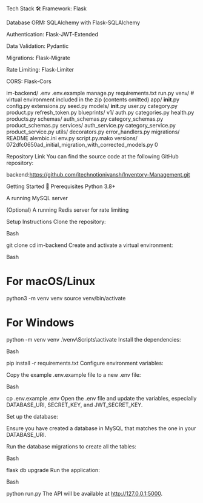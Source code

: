 Tech Stack 🛠️
Framework: Flask

Database ORM: SQLAlchemy with Flask-SQLAlchemy

Authentication: Flask-JWT-Extended

Data Validation: Pydantic

Migrations: Flask-Migrate

Rate Limiting: Flask-Limiter

CORS: Flask-Cors


im-backend/
  .env
  .env.example
  manage.py
  requirements.txt
  run.py
  venv/                       # virtual environment included in the zip (contents omitted)
  app/
    __init__.py
    config.py
    extensions.py
    seed.py
    models/
      __init__.py
      user.py
      category.py
      product.py
      refresh_token.py
    blueprints/
      v1/
        auth.py
        categories.py
        health.py
        products.py
    schemas/
      auth_schemas.py
      category_schemas.py
      product_schemas.py
    services/
      auth_service.py
      category_service.py
      product_service.py
    utils/
      decorators.py
      error_handlers.py
  migrations/
    README
    alembic.ini
    env.py
    script.py.mako
    versions/
      072dfc0650ad_initial_migration_with_corrected_models.py
0



Repository Link
You can find the source code at the following GitHub repository:

backend:https://github.com/itechnotionivansh/Inventory-Management.git




Getting Started 🚀
Prerequisites
Python 3.8+

A running MySQL server

(Optional) A running Redis server for rate limiting

Setup Instructions
Clone the repository:

Bash

git clone <your-repository-url>
cd im-backend
Create and activate a virtual environment:

Bash

# For macOS/Linux
python3 -m venv venv
source venv/bin/activate

# For Windows
python -m venv venv
.\venv\Scripts\activate
Install the dependencies:

Bash

pip install -r requirements.txt
Configure environment variables:

Copy the example .env.example file to a new .env file:

Bash

cp .env.example .env
Open the .env file and update the variables, especially DATABASE_URI, SECRET_KEY, and JWT_SECRET_KEY.

Set up the database:

Ensure you have created a database in MySQL that matches the one in your DATABASE_URI.

Run the database migrations to create all the tables:

Bash

flask db upgrade
Run the application:

Bash

python run.py
The API will be available at http://127.0.0.1:5000.